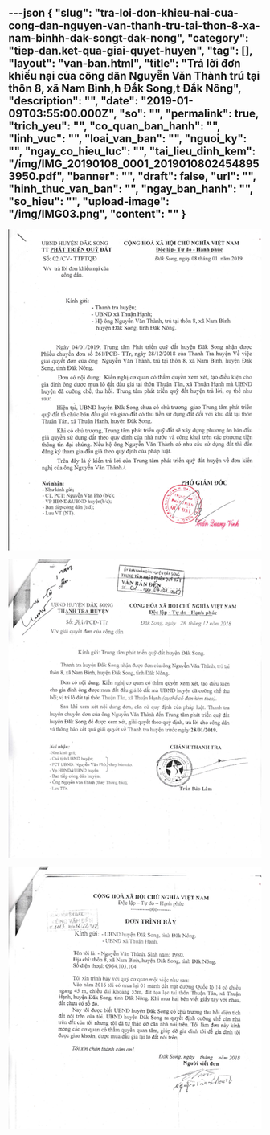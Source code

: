 ---json
{
    "slug": "tra-loi-don-khieu-nai-cua-cong-dan-nguyen-van-thanh-tru-tai-thon-8-xa-nam-binhh-dak-songt-dak-nong",
    "category": "tiep-dan.ket-qua-giai-quyet-huyen",
    "tag": [],
    "layout": "van-ban.html",
    "title": "Trả lời đơn khiếu nại của công dân Nguyễn Văn Thành trú tại thôn 8, xã Nam Bình,h Đắk Song,t Đắk Nông",
    "description": "",
    "date": "2019-01-09T03:55:00.000Z",
    "so": "",
    "permalink": true,
    "trich_yeu": "",
    "co_quan_ban_hanh": "",
    "linh_vuc": "",
    "loai_van_ban": "",
    "nguoi_ky": "",
    "ngay_co_hieu_luc": "",
    "tai_lieu_dinh_kem": "/img/IMG_20190108_0001_20190108024548953950.pdf",
    "banner": "",
    "draft": false,
    "url": "",
    "hinh_thuc_van_ban": "",
    "ngay_ban_hanh": "",
    "so_hieu": "",
    "upload-image": "/img/IMG03.png",
    "__content__": ""
}
---
<p><img alt="" src="/img/IMG01.png" /></p>

<p><img alt="" src="/img/IMG02.png" /></p>

<p><img alt="" src="/img/IMG03.png" /></p>
